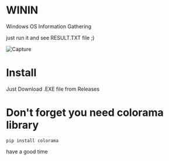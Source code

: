 # WININ
Windows OS Information Gathering

just run it and see RESULT.TXT file ;)


![Capture](https://user-images.githubusercontent.com/115831872/196689250-2078706d-7b1c-4e37-86c7-f4fef556a1b3.PNG)


# Install

Just Download .EXE file from Releases


# Don't forget you need colorama library
    pip install colorama


have a good time
